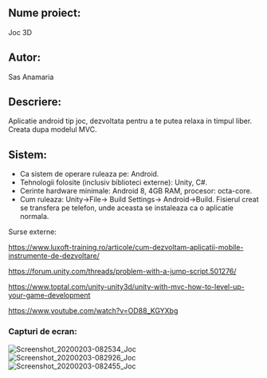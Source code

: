 
## Nume proiect: 
Joc 3D

## Autor:	
Sas Anamaria

## Descriere: 
Aplicatie android tip joc, dezvoltata pentru a te putea relaxa in timpul liber.
Creata dupa modelul MVC.

## Sistem:
* Ca sistem de operare ruleaza pe: Android.
* Tehnologii folosite (inclusiv biblioteci externe): Unity, C#. 
* Cerinte hardware minimale: Android 8, 4GB RAM, procesor: octa-core.
* Cum ruleaza: Unity->File-> Build Settings-> Android->Build. 
Fisierul creat se transfera pe telefon, unde aceasta se instaleaza ca o aplicatie normala.

Surse externe: 

 https://www.luxoft-training.ro/articole/cum-dezvoltam-aplicatii-mobile-instrumente-de-dezvoltare/ 
 
 https://forum.unity.com/threads/problem-with-a-jump-script.501276/ 
 
 https://www.toptal.com/unity-unity3d/unity-with-mvc-how-to-level-up-your-game-development 
 
 https://www.youtube.com/watch?v=OD88_KGYXbg 

### Capturi de ecran:

![Screenshot_20200203-082534_Joc](https://user-images.githubusercontent.com/56155473/73647265-cd76da80-4683-11ea-913a-f0d11e085677.jpg)
![Screenshot_20200203-082926_Joc](https://user-images.githubusercontent.com/56155473/73647267-cd76da80-4683-11ea-96fd-39f04b692823.jpg)
![Screenshot_20200203-082455_Joc](https://user-images.githubusercontent.com/56155473/73647268-cd76da80-4683-11ea-8c78-62b3b0f14848.jpg)
